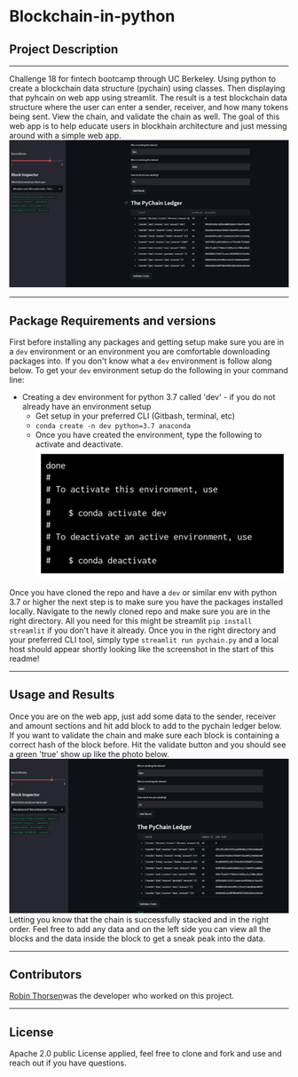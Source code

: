 # Blockchain-in-python
## Project Description
---
Challenge 18 for fintech bootcamp through UC Berkeley. Using python to create a blockchain data structure (pychain) using classes. Then displaying that pyhcain on web app using streamlit. The result is a test blockchain data structure where the user can enter a sender, receiver, and how many tokens being sent. View the chain, and validate the chain as well. The goal of this web app is to help educate users in blockhain architecture and just messing around with a simple web app. 
![unvalidated page](./Images/unvalidated.png)


---

## Package Requirements and versions
First before installing any packages and getting setup make sure you are in a `dev` environment or an environment you are comfortable downloading packages into. If you don't know what a `dev` environment is follow along below. 
To get your `dev` environment setup do the following in your command line:

- Creating a dev environment for python 3.7 called 'dev' - if you do not already have an environment setup 
    - Get setup in your preferred CLI (Gitbash, terminal, etc)
    - `conda create -n dev python=3.7 anaconda`
    - Once you have created the environment, type the following to activate and deactivate.
![conda activate/deactivate](./Images/anaconda_dev_env.png)

Once you have cloned the repo and have a `dev` or similar env with python 3.7 or higher the next step is to make sure you have the packages installed locally. Navigate to the newly cloned repo and make sure you are in the right directory. 
All you need for this might be streamlit `pip install streamlit` if you don't have it already.
Once you in the right directory and your preferred CLI tool, simply type `streamlit run pychain.py` and a local host should appear shortly looking like the screenshot in the start of this readme!

---
## Usage and Results

Once you are on the web app, just add some data to the sender, receiver and amount sections and hit add block to add to the pychain ledger below. If you want to validate the chain and make sure each block is containing a correct hash of the block before. Hit the validate button and you should see a green 'true' show up like the photo below.
![validate chain](./Images/validated.png)
Letting you know that the chain is successfully stacked and in the right order. Feel free to add any data and on the left side you can view all the blocks and the data inside the block to get a sneak peak into the data.

---

## Contributors

[Robin Thorsen](https://www.linkedin.com/in/robin-thorsen-079819120/)was the developer who worked on this project. 

---

## License

Apache 2.0 public License applied, feel free to clone and fork and use and reach out if you have questions. 



